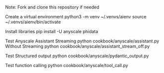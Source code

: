 Note: Fork and clone this repository if needed

Create a virtual environment
  python3 -m venv ~/.venvs/aienv
  source ~/.venvs/aienv/bin/activate

Install libraries
  pip install -U anyscale phidata

Test Anyscale Assistant
  Streaming
    python cookbook/anyscale/assistant.py
  Without Streaming
    python cookbook/anyscale/assistant_stream_off.py

Test Structured output
  python cookbook/anyscale/pydantic_output.py

Test function calling
python cookbook/anyscale/tool_call.py
